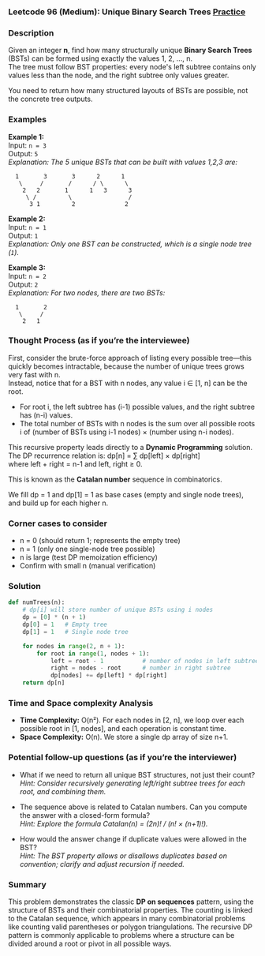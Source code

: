 ### Leetcode 96 (Medium): Unique Binary Search Trees [Practice](https://leetcode.com/problems/unique-binary-search-trees)

### Description  
Given an integer **n**, find how many structurally unique **Binary Search Trees** (BSTs) can be formed using exactly the values 1, 2, ..., n.  
The tree must follow BST properties: every node's left subtree contains only values less than the node, and the right subtree only values greater.

You need to return how many structured layouts of BSTs are possible, not the concrete tree outputs.

### Examples  

**Example 1:**  
Input: `n = 3`  
Output: `5`  
*Explanation: The 5 unique BSTs that can be built with values 1,2,3 are:*
```
  1       3       3      2      1
   \     /       /      / \      \
    2   2       1      1   3      3
     \ /         \                /
      3 1         2              2
```

**Example 2:**  
Input: `n = 1`  
Output: `1`  
*Explanation: Only one BST can be constructed, which is a single node tree (`1`).*

**Example 3:**  
Input: `n = 2`  
Output: `2`  
*Explanation: For two nodes, there are two BSTs:*
```
  1       2
   \     /
    2   1
```

### Thought Process (as if you’re the interviewee)  
First, consider the brute-force approach of listing every possible tree—this quickly becomes intractable, because the number of unique trees grows very fast with n.  
Instead, notice that for a BST with n nodes, any value i ∈ [1, n] can be the root.  
- For root i, the left subtree has (i-1) possible values, and the right subtree has (n-i) values.  
- The total number of BSTs with n nodes is the sum over all possible roots i of (number of BSTs using i-1 nodes) × (number using n-i nodes).

This recursive property leads directly to a **Dynamic Programming** solution.  
The DP recurrence relation is:
dp[n] = ∑ dp[left] × dp[right]  
where left + right = n-1 and left, right ≥ 0.

This is known as the **Catalan number** sequence in combinatorics.

We fill dp = 1 and dp[1] = 1 as base cases (empty and single node trees), and build up for each higher n.

### Corner cases to consider  
- n = 0 (should return 1; represents the empty tree)
- n = 1 (only one single-node tree possible)
- n is large (test DP memoization efficiency)
- Confirm with small n (manual verification)

### Solution

```python
def numTrees(n):
    # dp[i] will store number of unique BSTs using i nodes
    dp = [0] * (n + 1)
    dp[0] = 1   # Empty tree
    dp[1] = 1   # Single node tree

    for nodes in range(2, n + 1):
        for root in range(1, nodes + 1):
            left = root - 1           # number of nodes in left subtree
            right = nodes - root      # number in right subtree
            dp[nodes] += dp[left] * dp[right]
    return dp[n]
```

### Time and Space complexity Analysis  

- **Time Complexity:** O(n²). For each nodes in [2, n], we loop over each possible root in [1, nodes], and each operation is constant time.
- **Space Complexity:** O(n). We store a single dp array of size n+1.

### Potential follow-up questions (as if you’re the interviewer)  

- What if we need to return all unique BST structures, not just their count?  
  *Hint: Consider recursively generating left/right subtree trees for each root, and combining them.*

- The sequence above is related to Catalan numbers. Can you compute the answer with a closed-form formula?  
  *Hint: Explore the formula Catalan(n) = (2n)! / (n! × (n+1)!).*

- How would the answer change if duplicate values were allowed in the BST?  
  *Hint: The BST property allows or disallows duplicates based on convention; clarify and adjust recursion if needed.*

### Summary
This problem demonstrates the classic **DP on sequences** pattern, using the structure of BSTs and their combinatorial properties. The counting is linked to the Catalan sequence, which appears in many combinatorial problems like counting valid parentheses or polygon triangulations. The recursive DP pattern is commonly applicable to problems where a structure can be divided around a root or pivot in all possible ways.